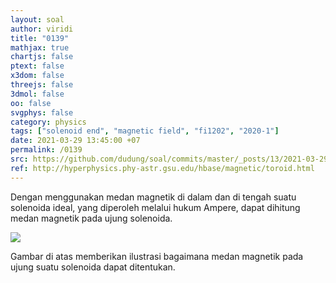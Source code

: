 ```yaml
---
layout: soal
author: viridi
title: "0139"
mathjax: true
chartjs: false
ptext: false
x3dom: false
threejs: false
3dmol: false
oo: false
svgphys: false
category: physics
tags: ["solenoid end", "magnetic field", "fi1202", "2020-1"]
date: 2021-03-29 13:45:00 +07
permalink: /0139
src: https://github.com/dudung/soal/commits/master/_posts/13/2021-03-29-ampere-law-toroid.md
ref: http://hyperphysics.phy-astr.gsu.edu/hbase/magnetic/toroid.html
---
```

Dengan menggunakan medan magnetik di dalam dan di tengah suatu solenoida ideal, yang diperoleh melalui hukum Ampere, dapat dihitung medan magnetik pada ujung solenoida.

![]({{site.baseurl}}/assets/img/0/13/0139.png)

Gambar di atas memberikan ilustrasi bagaimana medan magnetik pada ujung suatu solenoida dapat ditentukan.
